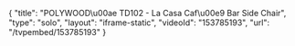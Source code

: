 {
    "title": "POLYWOOD\u00ae TD102 - La Casa Caf\u00e9 Bar Side Chair",
    "type": "solo",
    "layout": "iframe-static",
    "videoId": "153785193",
    "url": "\/tvpembed\/153785193"
}